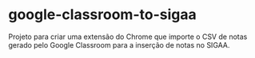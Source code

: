 # google-classroom-to-sigaa
Projeto para criar uma extensão do Chrome que importe o CSV de notas gerado pelo Google Classroom para a inserção de notas no SIGAA.

